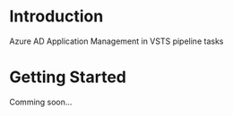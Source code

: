 # Introduction 

Azure AD Application Management in VSTS pipeline tasks

# Getting Started

Comming soon...
